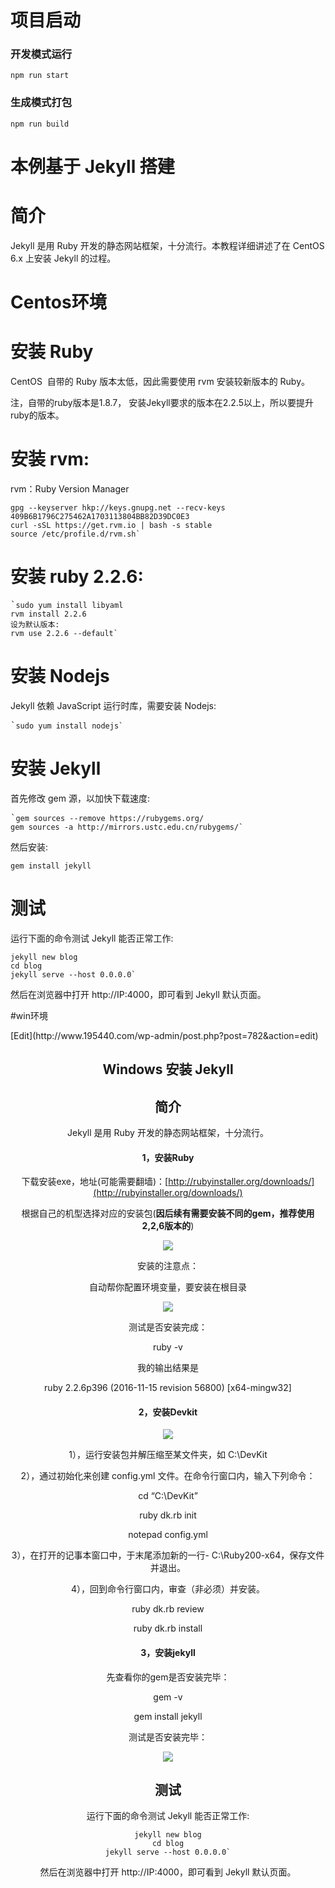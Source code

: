 # 项目启动

### 开发模式运行

    npm run start

### 生成模式打包

    npm run build


# 本例基于 Jekyll 搭建

# 简介

 Jekyll  是用 Ruby 开发的静态网站框架，十分流行。本教程详细讲述了在 CentOS 6.x 上安装 Jekyll 的过程。

# Centos环境
# 安装 Ruby

CentOS&nbsp; 自带的 Ruby 版本太低，因此需要使用 rvm 安装较新版本的 Ruby。

注，自带的ruby版本是1.8.7， 安装Jekyll要求的版本在2.2.5以上，所以要提升ruby的版本。

# 安装 rvm:

rvm：Ruby Version Manager

<pre class=""><code class="hljs avrasm has-numbering nginx"><span class="hljs-attribute"><span class="hljs-attribute">gpg</span></span> --keyserver hkp://keys<span class="hljs-preprocessor">.gnupg</span><span class="hljs-preprocessor">.net</span> --recv-keys <span class="hljs-number">409</span>B6B1796C275462A1703113804BB82D39DC0E3
curl -sSL https://get<span class="hljs-preprocessor">.rvm</span><span class="hljs-preprocessor">.io</span> | bash -s stable
source /etc/profile<span class="hljs-preprocessor">.d</span>/rvm<span class="hljs-preprocessor">.sh</span>`</code></pre>

# 安装 ruby 2.2.6:

<pre class="">`<code class="hljs fsharp has-numbering css"><span class="hljs-selector-tag"><span class="hljs-selector-tag">sudo</span></span> <span class="hljs-selector-tag"><span class="hljs-selector-tag">yum</span></span> <span class="hljs-selector-tag"><span class="hljs-selector-tag">install</span></span> <span class="hljs-selector-tag"><span class="hljs-selector-tag">libyaml</span></span>
<span class="hljs-selector-tag"><span class="hljs-selector-tag">rvm</span></span> <span class="hljs-selector-tag"><span class="hljs-selector-tag">install</span></span> <span class="hljs-number">2<span class="hljs-selector-class"><span class="hljs-selector-class">.2</span></span></span><span class="hljs-number"><span class="hljs-selector-class"><span class="hljs-selector-class">.6</span></span></span>
设为默认版本:
<span class="hljs-selector-tag"><span class="hljs-selector-tag">rvm</span></span> <span class="hljs-keyword"><span class="hljs-selector-tag"><span class="hljs-selector-tag">use</span></span></span> <span class="hljs-number">2<span class="hljs-selector-class"><span class="hljs-selector-class">.2</span></span></span><span class="hljs-number"><span class="hljs-selector-class"><span class="hljs-selector-class">.6</span></span></span> <span class="hljs-selector-tag"><span class="hljs-selector-tag">--</span></span><span class="hljs-keyword"><span class="hljs-selector-tag"><span class="hljs-selector-tag">default</span></span></span>`</code></pre>

# 安装 Nodejs

Jekyll 依赖 JavaScript 运行时库，需要安装 Nodejs:

<pre class="">`<code class="hljs avrasm has-numbering nginx"><span class="hljs-attribute"><span class="hljs-attribute">sudo</span></span> yum install nodejs`</code></pre>

# 安装 Jekyll

首先修改 gem 源，以加快下载速度:

<pre class="">`<code class="hljs avrasm has-numbering cs">gem sources --<span class="hljs-keyword"><span class="hljs-keyword">remove</span></span> https:<span class="hljs-comment"><span class="hljs-comment">//rubygems</span></span><span class="hljs-preprocessor"><span class="hljs-comment"><span class="hljs-comment">.org</span></span></span><span class="hljs-comment"><span class="hljs-comment">/</span></span>
gem sources -a http:<span class="hljs-comment"><span class="hljs-comment">//mirrors</span></span><span class="hljs-preprocessor"><span class="hljs-comment"><span class="hljs-comment">.ustc</span></span></span><span class="hljs-preprocessor"><span class="hljs-comment"><span class="hljs-comment">.edu</span></span></span><span class="hljs-preprocessor"><span class="hljs-comment"><span class="hljs-comment">.cn</span></span></span><span class="hljs-comment"><span class="hljs-comment">/rubygems/</span></span>`</code></pre>

然后安装:

`gem install jekyll`

# 测试

运行下面的命令测试 Jekyll 能否正常工作:

<pre class=""><code class="hljs livecodeserver has-numbering css"><span class="hljs-selector-tag"><span class="hljs-selector-tag">jekyll</span></span> <span class="hljs-built_in"><span class="hljs-selector-tag"><span class="hljs-selector-tag">new</span></span></span> <span class="hljs-selector-tag"><span class="hljs-selector-tag">blog</span></span>
<span class="hljs-selector-tag"><span class="hljs-selector-tag">cd</span></span> <span class="hljs-selector-tag"><span class="hljs-selector-tag">blog</span></span>
<span class="hljs-selector-tag"><span class="hljs-selector-tag">jekyll</span></span> <span class="hljs-selector-tag"><span class="hljs-selector-tag">serve</span></span> <span class="hljs-comment"><span class="hljs-selector-tag"><span class="hljs-selector-tag">--host</span></span> 0<span class="hljs-selector-class"><span class="hljs-selector-class">.0</span></span><span class="hljs-selector-class"><span class="hljs-selector-class">.0</span></span><span class="hljs-selector-class"><span class="hljs-selector-class">.0</span></span></span>`</code></pre>

然后在浏览器中打开 http://IP:4000，即可看到 Jekyll 默认页面。

#win环境
<article id="post-782" class="post-782 post type-post status-publish format-standard hentry category-8" itemscope="" itemtype="http://schema.org/Article" itemprop="mainEntity">
<div class="schema-image">
<div class="entry-meta featured-image-meta"></div>
<span class="edit-link icon-metas"> [Edit](http://www.195440.com/wp-admin/post.php?post=782&amp;action=edit)</span> </div>
<div class="article-inner">
<header>
<div class="entry-meta beforetitle-meta">
</div>

# Windows 安装 Jekyll

# 简介

Jekyll 是用 Ruby 开发的静态网站框架，十分流行。

#### 1，安装Ruby

下载安装exe，地址(可能需要翻墙)：[http://rubyinstaller.org/downloads/](http://rubyinstaller.org/downloads/)

根据自己的机型选择对应的安装包(**因后续有需要安装不同的gem，推荐使用2,2,6版本的**)

![](http://www.195440.com/wp-content/uploads/2018/01/20180123124118-1024x712.png)

安装的注意点：

自动帮你配置环境变量，要安装在根目录

![](http://www.195440.com/wp-content/uploads/2018/01/1195023-e5a69bdde0973466.png)

测试是否安装完成：

ruby -v

我的输出结果是

ruby 2.2.6p396 (2016-11-15 revision 56800) [x64-mingw32]

#### 2，安装Devkit

![](http://www.195440.com/wp-content/uploads/2018/01/20180123124731-1024x793.png)

1），运行安装包并解压缩至某文件夹，如 C:\DevKit

2），通过初始化来创建 config.yml 文件。在命令行窗口内，输入下列命令：

cd “C:\DevKit”

ruby dk.rb init

notepad config.yml

3），在打开的记事本窗口中，于末尾添加新的一行- C:\Ruby200-x64，保存文件并退出。

4），回到命令行窗口内，审查（非必须）并安装。

ruby dk.rb review

ruby dk.rb install

#### 3，安装jekyll

先查看你的gem是否安装完毕：

gem -v

gem install jekyll

测试是否安装完毕：

![](http://www.195440.com/wp-content/uploads/2018/01/20180123124852.png)

# 测试

运行下面的命令测试 Jekyll 能否正常工作:

<pre class=""><code class="hljs livecodeserver has-numbering css"><span class="hljs-selector-tag"><span class="hljs-selector-tag">jekyll</span></span> <span class="hljs-built_in"><span class="hljs-selector-tag"><span class="hljs-selector-tag">new</span></span></span> <span class="hljs-selector-tag"><span class="hljs-selector-tag">blog</span></span>
<span class="hljs-selector-tag"><span class="hljs-selector-tag">cd</span></span> <span class="hljs-selector-tag"><span class="hljs-selector-tag">blog</span></span>
<span class="hljs-selector-tag"><span class="hljs-selector-tag">jekyll</span></span> <span class="hljs-selector-tag"><span class="hljs-selector-tag">serve</span></span> <span class="hljs-comment"><span class="hljs-selector-tag"><span class="hljs-selector-tag">--host</span></span> 0<span class="hljs-selector-class"><span class="hljs-selector-class">.0</span></span><span class="hljs-selector-class"><span class="hljs-selector-class">.0</span></span><span class="hljs-selector-class"><span class="hljs-selector-class">.0</span></span></span>`</code></pre>

然后在浏览器中打开 http://IP:4000，即可看到 Jekyll 默认页面。
